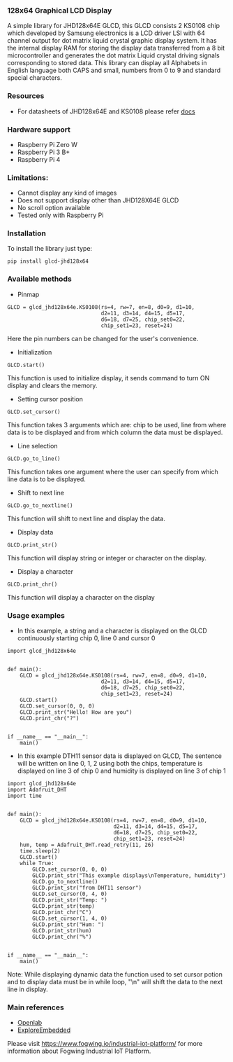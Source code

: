 ### 128x64 Graphical LCD Display

A simple library for JHD128x64E GLCD, this GLCD consists 2 KS0108 chip which developed by Samsung electronics is a LCD
driver LSl with 64 channel output for dot matrix liquid crystal graphic display system. It has the internal display RAM
for storing the display data transferred from a 8 bit microcontroller and generates the dot matrix Liquid crystal
driving signals corresponding to stored data. This library can display all Alphabets in English language both CAPS and
small, numbers from 0 to 9 and standard special characters.

### Resources

* For datasheets of JHD128x64E and KS0108 please refer [docs](https://github.com/factana/fogwing-glcd-library-python/tree/main/docs)

### Hardware support

* Raspberry Pi Zero W
* Raspberry Pi 3 B+
* Raspberry Pi 4

### Limitations:

* Cannot display any kind of images
* Does not support display other than JHD128X64E GLCD
* No scroll option available
* Tested only with Raspberry Pi

### Installation

To install the library just type:

```
pip install glcd-jhd128x64
```

### Available methods

* Pinmap

```
GLCD = glcd_jhd128x64e.KS0108(rs=4, rw=7, en=8, d0=9, d1=10, 
                              d2=11, d3=14, d4=15, d5=17, 
                              d6=18, d7=25, chip_set0=22, 
                              chip_set1=23, reset=24)
```

Here the pin numbers can be changed for the user's convenience.

* Initialization

``` 
GLCD.start()
```

This function is used to initialize display, it sends command to turn ON display and clears the memory.

* Setting cursor position

``` 
GLCD.set_cursor()
``` 

This function takes 3 arguments which are: chip to be used, line from where data is to be displayed and from which
column the data must be displayed.

* Line selection

``` 
GLCD.go_to_line()
``` 

This function takes one argument where the user can specify from which line data is to be displayed.

* Shift to next line

```  
GLCD.go_to_nextline()
``` 

This function will shift to next line and display the data.

* Display data

``` 
GLCD.print_str()
``` 

This function will display string or integer or character on the display.

* Display a character

``` 
GLCD.print_chr()
``` 

This function will display a character on the display

### Usage examples

* In this example, a string and a character is displayed on the GLCD continuously starting chip 0, line 0 and cursor 0

```
import glcd_jhd128x64e    

      
def main():
    GLCD = glcd_jhd128x64e.KS0108(rs=4, rw=7, en=8, d0=9, d1=10, 
                              d2=11, d3=14, d4=15, d5=17, 
                              d6=18, d7=25, chip_set0=22, 
                              chip_set1=23, reset=24)
    GLCD.start()
    GLCD.set_cursor(0, 0, 0)
    GLCD.print_str("Hello! How are you")
    GLCD.print_chr("?")
        
            
if __name__ == "__main__":
    main()
```

* In this example DTH11 sensor data is displayed on GLCD, The sentence will be written on line 0, 1, 2 using both the
  chips, temperature is displayed on line 3 of chip 0 and humidity is displayed on line 3 of chip 1

```
import glcd_jhd128x64e
import Adafruit_DHT
import time


def main():
    GLCD = glcd_jhd128x64e.KS0108(rs=4, rw=7, en=8, d0=9, d1=10,
                                  d2=11, d3=14, d4=15, d5=17,
                                  d6=18, d7=25, chip_set0=22,
                                  chip_set1=23, reset=24)
    hum, temp = Adafruit_DHT.read_retry(11, 26)
    time.sleep(2)
    GLCD.start()
    while True:
        GLCD.set_cursor(0, 0, 0)
        GLCD.print_str("This example displays\nTemperature, humidity")
        GLCD.go_to_nextline()
        GLCD.print_str("from DHT11 sensor")
        GLCD.set_cursor(0, 4, 0)
        GLCD.print_str("Temp: ")
        GLCD.print_str(temp)
        GLCD.print_chr("C")
        GLCD.set_cursor(1, 4, 0)
        GLCD.print_str("Hum: ")
        GLCD.print_str(hum)
        GLCD.print_chr("%")


if __name__ == "__main__":
    main()

```

Note: While displaying dynamic data the function used to set cursor potion and to display data must be in while loop, 
"\n" will shift the data to the next line in display.

### Main references

* [Openlab](https://openlabpro.com/guide/ks0108-graphic-lcd-interfacing-pic18f4550-part-2/)
* [ExploreEmbedded](https://github.com/ExploreEmbedded/Tutorials) 

Please visit https://www.fogwing.io/industrial-iot-platform/ for more information about Fogwing Industrial IoT Platform.
